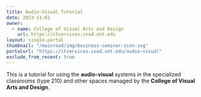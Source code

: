 ```yaml
---
title: Audio-Visual Tutorial
date: 2023-11-01
owner:
  - name: College of Visual Arts and Design
    url: https://itservices.cvad.unt.edu
layout: single-portal
thumbnail: "/mainroad/img/business-seminar-icon.svg"
portalurl: "https://itservices.cvad.unt.edu/audio-visual"
exclude_from_recent: true
---
```

This is a tutorial for using the <b>audio-visual</b> systems in the specialized classrooms (type 210) and other spaces managed by the <b>College of Visual Arts and Design</b>.